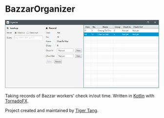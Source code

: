 # BazzarOrganizer
![Screenshot](release/screenshot.png)

Taking records of Bazzar workers' check in/out time. Written in [Kotlin](https://kotlinlang.org/) with [TornadoFX](https://github.com/edvin/tornadofx).

Project created and maintained by [Tiger Tang](https://github.com/TigerHix).